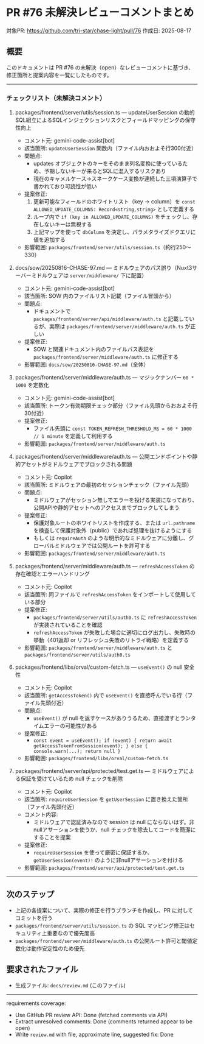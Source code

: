 # PR #76 未解決レビューコメントまとめ

対象PR: https://github.com/tri-star/chase-light/pull/76
作成日: 2025-08-17

## 概要

このドキュメントは PR #76 の未解決（open）なレビューコメントに基づき、修正箇所と提案内容を一覧にしたものです。

---

### チェックリスト（未解決コメント）

1. packages/frontend/server/utils/session.ts — updateUserSession の動的SQL組立によるSQLインジェクションリスクとフィールドマッピングの保守性向上
   - コメント元: gemini-code-assist[bot]
   - 該当箇所: `updateUserSession` 関数内（ファイル内おおよそ行300付近）
   - 問題点:
     - updates オブジェクトのキーをそのまま列名変換に使っているため、予期しないキーが来るとSQLに混入するリスクあり
     - 現在のキャメルケース→スネークケース変換が連続した三項演算子で書かれており可読性が低い
   - 提案修正:
     1. 更新可能なフィールドのホワイトリスト（key -> column）を `const ALLOWED_UPDATE_COLUMNS: Record<string,string>` として定義する
     2. ループ内で `if (key in ALLOWED_UPDATE_COLUMNS)` をチェックし、存在しないキーは無視する
     3. 上記マップを使って `dbColumn` を決定し、パラメタライズドクエリに値を追加する
   - 影響範囲: `packages/frontend/server/utils/session.ts`（約行250〜330）

2. docs/sow/20250816-CHASE-97.md — ミドルウェアのパス誤り（Nuxt3サーバーミドルウェアは `server/middleware/` 下に配置）
   - コメント元: gemini-code-assist[bot]
   - 該当箇所: SOW 内のファイルリスト記載（ファイル冒頭から）
   - 問題点:
     - ドキュメントで `packages/frontend/server/api/middleware/auth.ts` と記載しているが、実際は `packages/frontend/server/middleware/auth.ts` が正しい
   - 提案修正:
     - SOW と関連ドキュメント内のファイルパス表記を `packages/frontend/server/middleware/auth.ts` に修正する
   - 影響範囲: `docs/sow/20250816-CHASE-97.md`（全体）

3. packages/frontend/server/middleware/auth.ts — マジックナンバー `60 * 1000` を定数化
   - コメント元: gemini-code-assist[bot]
   - 該当箇所: トークン有効期限チェック部分（ファイル先頭からおおよそ行30付近）
   - 提案修正:
     - ファイル先頭に `const TOKEN_REFRESH_THRESHOLD_MS = 60 * 1000 // 1 minute` を定義して利用する
   - 影響範囲: `packages/frontend/server/middleware/auth.ts`

4. packages/frontend/server/middleware/auth.ts — 公開エンドポイントや静的アセットがミドルウェアでブロックされる問題
   - コメント元: Copilot
   - 該当箇所: ミドルウェアの最初のセッションチェック（ファイル先頭）
   - 問題点:
     - ミドルウェアがセッション無しでエラーを投げる実装になっており、公開APIや静的アセットへのアクセスまでブロックしてしまう
   - 提案修正:
     - 保護対象ルートのホワイトリストを作成する、または `url.pathname` を検査して保護対象外（public）であれば処理を抜けるようにする
     - もしくは `requireAuth` のような明示的なミドルウェアに分離し、グローバルミドルウェアでは公開ルートを許可する
   - 影響範囲: `packages/frontend/server/middleware/auth.ts`

5. packages/frontend/server/middleware/auth.ts — `refreshAccessToken` の存在確認とエラーハンドリング
   - コメント元: Copilot
   - 該当箇所: 同ファイルで `refreshAccessToken` をインポートして使用している部分
   - 提案修正:
     - `packages/frontend/server/utils/auth0.ts` に `refreshAccessToken` が実装されていることを確認
     - `refreshAccessToken` が失敗した場合に適切にログ出力し、失敗時の挙動（401返却 or リフレッシュ失敗のリトライ戦略）を定義する
   - 影響範囲: `packages/frontend/server/middleware/auth.ts` と `packages/frontend/server/utils/auth0.ts`

6. packages/frontend/libs/orval/custom-fetch.ts — `useEvent()` の null 安全性
   - コメント元: Copilot
   - 該当箇所: `getAccessToken()` 内で `useEvent()` を直接呼んでいる行（ファイル先頭付近）
   - 問題点:
     - `useEvent()` が null を返すケースがありうるため、直接渡すとランタイムエラーの可能性がある
   - 提案修正:
     - `const event = useEvent(); if (event) { return await getAccessTokenFromSession(event); } else { console.warn(...); return null }`
   - 影響範囲: `packages/frontend/libs/orval/custom-fetch.ts`

7. packages/frontend/server/api/protected/test.get.ts — ミドルウェアによる保証を受けているため null チェックを削除
   - コメント元: Copilot
   - 該当箇所: `requireUserSession` を `getUserSession` に置き換えた箇所（ファイル先頭付近）
   - コメント内容:
     - ミドルウェアで認証済みなので session は null にならないはず。非nullアサーションを使うか、null チェックを除去してコードを簡潔にすることを提案
   - 提案修正:
     - `requireUserSession` を使って厳密に保証するか、`getUserSession(event)!` のように非nullアサーションを付ける
   - 影響範囲: `packages/frontend/server/api/protected/test.get.ts`

---

## 次のステップ

- 上記の各提案について、実際の修正を行うブランチを作成し、PR に対してコミットを行う
- `packages/frontend/server/utils/session.ts` の SQL マッピング修正はセキュリティ上重要なので優先度高
- `packages/frontend/server/middleware/auth.ts` の公開ルート許可と閾値定数化は動作安定性のため優先

## 要求されたファイル

- 生成ファイル: `docs/review.md` (このファイル)

---

requirements coverage:

- Use GitHub PR review API: Done (fetched comments via API)
- Extract unresolved comments: Done (comments returned appear to be open)
- Write `review.md` with file, approximate line, suggested fix: Done
